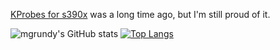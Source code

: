[KProbes for s390x](https://git.kernel.org/pub/scm/linux/kernel/git/torvalds/linux.git/commit/?id=4ba069b802c29eee066385f9826e2d83716626b4) was a long time ago, but I'm still proud of it.

![mgrundy's GitHub stats](https://github-readme-stats.vercel.app/api?username=mgrundy&count_private=true&include_all_commits=true)
[![Top Langs](https://github-readme-stats.vercel.app/api/top-langs/?username=anuraghazra)](https://github.com/anuraghazra/github-readme-stats)
<!--
**mgrundy/mgrundy** is a ✨ _special_ ✨ repository because its `README.md` (this file) appears on your GitHub profile.

Here are some ideas to get you started:

- 🔭 I’m currently working on ...
- 🌱 I’m currently learning ...
- 👯 I’m looking to collaborate on ...
- 🤔 I’m looking for help with ...
- 💬 Ask me about ...
- 📫 How to reach me: ...
- 😄 Pronouns: ...
- ⚡ Fun fact: ...
-->
